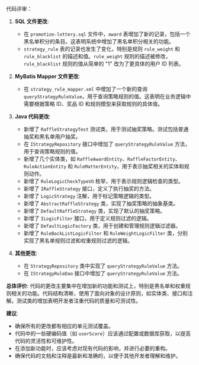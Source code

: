 代码评审：

1. **SQL 文件更改**:
   - 在 `promotion-lottery.sql` 文件中，`award` 表增加了新的记录，包括一个黑名单积分的条目。这表明系统中增加了黑名单积分相关的功能。
   - `strategy_rule` 表的记录也发生了变化，特别是规则 `rule_weight` 和 `rule_blacklist` 的描述和值。`rule_weight` 规则的描述被修改，`rule_blacklist` 规则的值从简单的 "1" 改为了更具体的用户 ID 列表。

2. **MyBatis Mapper 文件更改**:
   - 在 `strategy_rule_mapper.xml` 中增加了一个新的查询 `queryStrategyRuleValue`，用于查询策略规则的值。这表明在业务逻辑中需要根据策略 ID、奖品 ID 和规则模型来获取规则的具体值。

3. **Java 代码更改**:
   - 新增了 `RaffleStrategyTest` 测试类，用于测试抽奖策略。测试包括普通抽奖和黑名单用户抽奖。
   - 在 `IStrategyRepository` 接口中增加了 `queryStrategyRuleValue` 方法，用于查询策略规则的值。
   - 新增了几个实体类，如 `RaffleAwardEntity`、`RaffleFactorEntity`、`RuleActionEntity` 和 `RuleMatterEntity`，用于表示抽奖相关的实体和规则动作。
   - 新增了 `RuleLogicCheckTypeVO` 枚举，用于表示规则逻辑检查的类型。
   - 新增了 `IRaffleStrategy` 接口，定义了执行抽奖的方法。
   - 新增了 `LogicStrategy` 注解，用于标记策略逻辑的类型。
   - 新增了 `AbstractRaffleStrategy` 类，实现了抽奖策略的抽象基类。
   - 新增了 `DefaultRaffleStrategy` 类，实现了默认的抽奖策略。
   - 新增了 `ILogicFilter` 接口，用于定义规则过滤的逻辑。
   - 新增了 `DefaultLogicFactory` 类，用于创建和管理规则逻辑过滤器。
   - 新增了 `RuleBackListLogicFilter` 和 `RuleWeightLogicFilter` 类，分别实现了黑名单规则过滤和权重规则过滤的逻辑。

4. **其他更改**:
   - 在 `StrategyRepository` 类中实现了 `queryStrategyRuleValue` 方法。
   - 在 `IStrategyRuleDao` 接口中增加了 `queryStrategyRuleValue` 方法。

**总体评价**:
代码的更改主要集中在增加新的功能和测试上，特别是黑名单和权重规则相关的功能。代码结构清晰，使用了面向对象的设计原则，如实体类、接口和注解。测试类的增加表明开发者注重代码的质量和可测试性。

**建议**:
- 确保所有的更改都有相应的单元测试覆盖。
- 代码中的一些硬编码值（如 `userScore`）应该通过配置或数据库获取，以提高代码的灵活性和可维护性。
- 在添加新功能时，应该考虑对现有代码的影响，并进行必要的重构。
- 确保代码的文档和注释是最新和准确的，以便于其他开发者理解和维护。